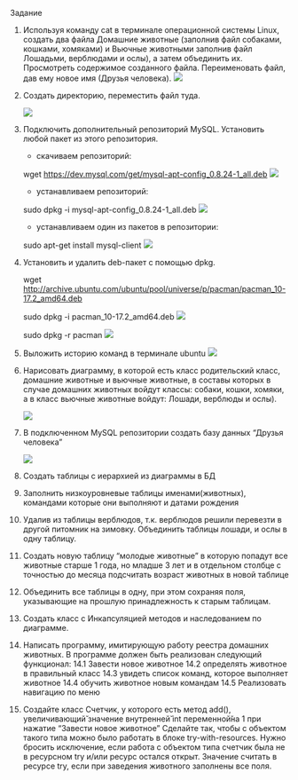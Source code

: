 Задание
1. Используя команду cat в терминале операционной системы Linux, создать
   два файла Домашние животные (заполнив файл собаками, кошками,
   хомяками) и Вьючные животными заполнив файл Лошадьми, верблюдами и
   ослы), а затем объединить их. Просмотреть содержимое созданного файла.
   Переименовать файл, дав ему новое имя (Друзья человека).
   ![](screenshots/1.png)
2. Создать директорию, переместить файл туда.

   ![](screenshots/2.png)
3. Подключить дополнительный репозиторий MySQL. Установить любой пакет
   из этого репозитория.
   - скачиваем репозиторий:
   

    wget https://dev.mysql.com/get/mysql-apt-config_0.8.24-1_all.deb
   ![](screenshots/3.1.png)
   - устанавливаем репозиторий:
   

    sudo dpkg -i mysql-apt-config_0.8.24-1_all.deb
   ![](screenshots/3.2.png)
    
   - устанавливаем один из пакетов в репозитории:

    sudo apt-get install mysql-client
   ![](screenshots/3.3.png)

4. Установить и удалить deb-пакет с помощью dpkg.
    
    wget http://archive.ubuntu.com/ubuntu/pool/universe/p/pacman/pacman_10-17.2_amd64.deb

    sudo dpkg -i pacman_10-17.2_amd64.deb
   ![](screenshots/4.1.png)
   

    sudo dpkg -r pacman
   ![](screenshots/4.2.png)

5. Выложить историю команд в терминале ubuntu
    ![](screenshots/5.png)


6. Нарисовать диаграмму, в которой есть класс родительский класс, домашние
   животные и вьючные животные, в составы которых в случае домашних
   животных войдут классы: собаки, кошки, хомяки, а в класс вьючные животные
   войдут: Лошади, верблюды и ослы).

    ![](screenshots/Диаграмма.drawio.png)

7. В подключенном MySQL репозитории создать базу данных “Друзья
   человека”

    ![](screenshots/7.png)

8. Создать таблицы с иерархией из диаграммы в БД
9. Заполнить низкоуровневые таблицы именами(животных), командами
   которые они выполняют и датами рождения
10. Удалив из таблицы верблюдов, т.к. верблюдов решили перевезти в другой
    питомник на зимовку. Объединить таблицы лошади, и ослы в одну таблицу.
11. Создать новую таблицу “молодые животные” в которую попадут все
    животные старше 1 года, но младше 3 лет и в отдельном столбце с точностью
    до месяца подсчитать возраст животных в новой таблице
12. Объединить все таблицы в одну, при этом сохраняя поля, указывающие на
    прошлую принадлежность к старым таблицам.
13. Создать класс с Инкапсуляцией методов и наследованием по диаграмме.
14. Написать программу, имитирующую работу реестра домашних животных.
    В программе должен быть реализован следующий функционал:
    14.1 Завести новое животное
    14.2 определять животное в правильный класс
    14.3 увидеть список команд, которое выполняет животное
    14.4 обучить животное новым командам
    14.5 Реализовать навигацию по меню
15. Создайте класс Счетчик, у которого есть метод add(), увеличивающий̆
    значение внутренней̆ int переменной̆на 1 при нажатие “Завести новое
    животное” Сделайте так, чтобы с объектом такого типа можно было работать в
    блоке try-with-resources. Нужно бросить исключение, если работа с объектом
    типа счетчик была не в ресурсном try и/или ресурс остался открыт. Значение
    считать в ресурсе try, если при заведения животного заполнены все поля.